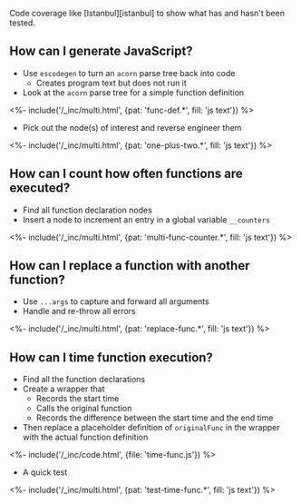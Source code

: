 ---
---

Code coverage like [Istanbul][istanbul] to show what has and hasn't been tested.

## How can I generate JavaScript?

-   Use `escodegen` to turn an `acorn` parse tree back into code
    -   Creates program text but does not run it
-   Look at the `acorn` parse tree for a simple function definition

<%- include('/_inc/multi.html', {pat: 'func-def.*', fill: 'js text'}) %>

-   Pick out the node(s) of interest and reverse engineer them

<%- include('/_inc/multi.html', {pat: 'one-plus-two.*', fill: 'js text'}) %>

## How can I count how often functions are executed?

-   Find all function declaration nodes
-   Insert a node to increment an entry in a global variable `__counters`

<%- include('/_inc/multi.html', {pat: 'multi-func-counter.*', fill: 'js text'}) %>

## How can I replace a function with another function?

-   Use `...args` to capture and forward all arguments
-   Handle and re-throw all errors

<%- include('/_inc/multi.html', {pat: 'replace-func.*', fill: 'js text'}) %>

## How can I time function execution?

-   Find all the function declarations
-   Create a wrapper that
    -   Records the start time
    -   Calls the original function
    -   Records the difference between the start time and the end time
-   Then replace a placeholder definition of `originalFunc` in the wrapper with the actual function definition

<%- include('/_inc/code.html', {file: 'time-func.js'}) %>

-   A quick test

<%- include('/_inc/multi.html', {pat: 'test-time-func.*', fill: 'js text'}) %>
